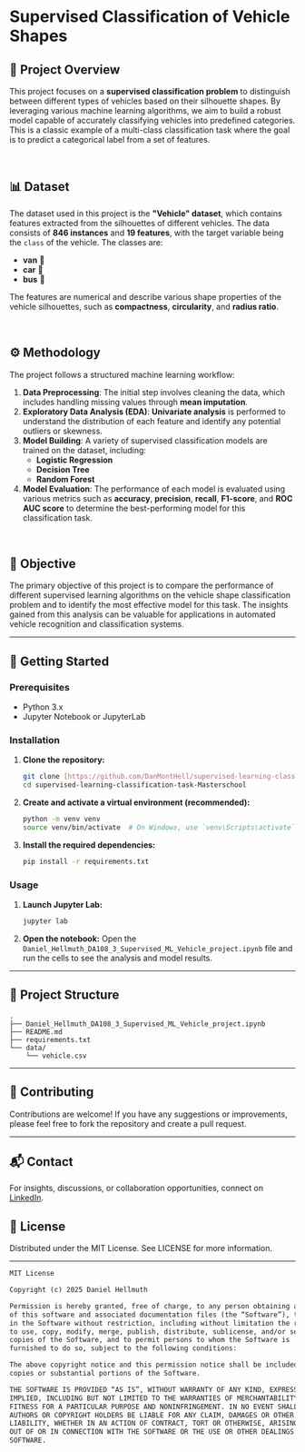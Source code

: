 # Supervised Classification of Vehicle Shapes

## 🚗 Project Overview

This project focuses on a **supervised classification problem** to distinguish between different types of vehicles based on their silhouette shapes. By leveraging various machine learning algorithms, we aim to build a robust model capable of accurately classifying vehicles into predefined categories. This is a classic example of a multi-class classification task where the goal is to predict a categorical label from a set of features.

<br>

## 📊 Dataset

The dataset used in this project is the **"Vehicle" dataset**, which contains features extracted from the silhouettes of different vehicles. The data consists of **846 instances** and **19 features**, with the target variable being the `class` of the vehicle. The classes are:

* **van** 🚐
* **car** 🚗
* **bus** 🚌

The features are numerical and describe various shape properties of the vehicle silhouettes, such as **compactness**, **circularity**, and **radius ratio**.

<br>

## ⚙️ Methodology

The project follows a structured machine learning workflow:

1.  **Data Preprocessing**: The initial step involves cleaning the data, which includes handling missing values through **mean imputation**.
2.  **Exploratory Data Analysis (EDA)**: **Univariate analysis** is performed to understand the distribution of each feature and identify any potential outliers or skewness.
3.  **Model Building**: A variety of supervised classification models are trained on the dataset, including:
    * **Logistic Regression**
    * **Decision Tree**
    * **Random Forest**
4.  **Model Evaluation**: The performance of each model is evaluated using various metrics such as **accuracy**, **precision**, **recall**, **F1-score**, and **ROC AUC score** to determine the best-performing model for this classification task.

<br>

## 🎯 Objective

The primary objective of this project is to compare the performance of different supervised learning algorithms on the vehicle shape classification problem and to identify the most effective model for this task. The insights gained from this analysis can be valuable for applications in automated vehicle recognition and classification systems.

---

## 🚀 Getting Started

### Prerequisites

* Python 3.x
* Jupyter Notebook or JupyterLab

### Installation

1.  **Clone the repository:**
    ```sh
    git clone [https://github.com/DanMontHell/supervised-learning-classification-task-Masterschool.git](https://github.com/DanMontHell/supervised-learning-classification-task-Masterschool.git)
    cd supervised-learning-classification-task-Masterschool
    ```

2.  **Create and activate a virtual environment (recommended):**
    ```sh
    python -m venv venv
    source venv/bin/activate  # On Windows, use `venv\Scripts\activate`
    ```

3.  **Install the required dependencies:**
    ```sh
    pip install -r requirements.txt
    ```

### Usage

1.  **Launch Jupyter Lab:**
    ```sh
    jupyter lab
    ```

2.  **Open the notebook:**
    Open the `Daniel_Hellmuth_DA108_3_Supervised_ML_Vehicle_project.ipynb` file and run the cells to see the analysis and model results.

---
## 📂 Project Structure
```
.
├── Daniel_Hellmuth_DA108_3_Supervised_ML_Vehicle_project.ipynb
├── README.md
├── requirements.txt
└── data/
    └── vehicle.csv
```

---

## 🤝 Contributing

Contributions are welcome! If you have any suggestions or improvements, please feel free to fork the repository and create a pull request.

---

## 📬 Contact
For insights, discussions, or collaboration opportunities, connect on [LinkedIn](https://www.linkedin.com/in/danhellmuth/).


## 📜 License
Distributed under the MIT License. See LICENSE for more information.

---

```txt
MIT License

Copyright (c) 2025 Daniel Hellmuth

Permission is hereby granted, free of charge, to any person obtaining a copy
of this software and associated documentation files (the “Software”), to deal
in the Software without restriction, including without limitation the rights
to use, copy, modify, merge, publish, distribute, sublicense, and/or sell
copies of the Software, and to permit persons to whom the Software is
furnished to do so, subject to the following conditions:

The above copyright notice and this permission notice shall be included in all
copies or substantial portions of the Software.

THE SOFTWARE IS PROVIDED “AS IS”, WITHOUT WARRANTY OF ANY KIND, EXPRESS OR
IMPLIED, INCLUDING BUT NOT LIMITED TO THE WARRANTIES OF MERCHANTABILITY,
FITNESS FOR A PARTICULAR PURPOSE AND NONINFRINGEMENT. IN NO EVENT SHALL THE
AUTHORS OR COPYRIGHT HOLDERS BE LIABLE FOR ANY CLAIM, DAMAGES OR OTHER
LIABILITY, WHETHER IN AN ACTION OF CONTRACT, TORT OR OTHERWISE, ARISING FROM,
OUT OF OR IN CONNECTION WITH THE SOFTWARE OR THE USE OR OTHER DEALINGS IN THE
SOFTWARE.
